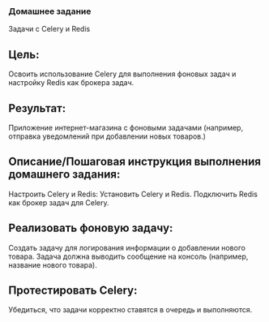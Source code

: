 ### Домашнее задание
Задачи с Celery и Redis

## Цель:
Освоить использование Celery для выполнения фоновых задач и настройку Redis как брокера задач.
## Результат:
Приложение интернет-магазина с фоновыми задачами (например, отправка уведомлений при добавлении новых товаров.)


## Описание/Пошаговая инструкция выполнения домашнего задания:
Настроить Celery и Redis:
Установить Celery и Redis.
Подключить Redis как брокер задач для Celery.
## Реализовать фоновую задачу:
Создать задачу для логирования информации о добавлении нового товара.
Задача должна выводить сообщение на консоль (например, название нового товара).
## Протестировать Celery:
Убедиться, что задачи корректно ставятся в очередь и выполняются.